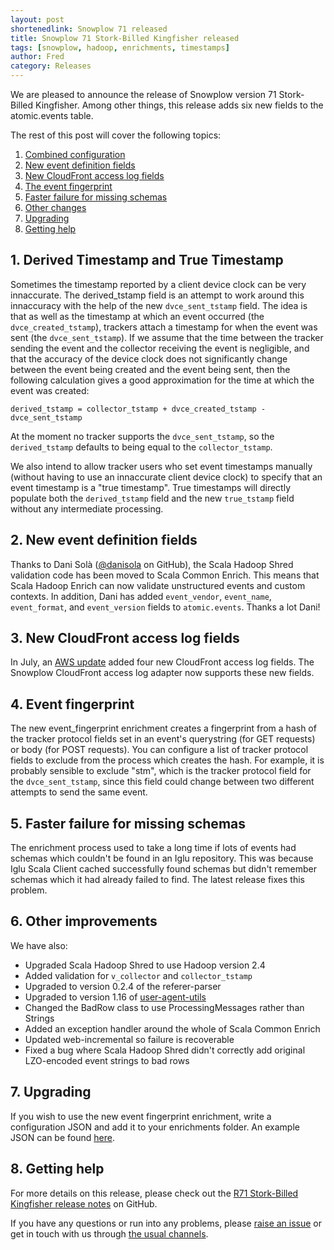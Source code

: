 ```yaml
---
layout: post
shortenedlink: Snowplow 71 released
title: Snowplow 71 Stork-Billed Kingfisher released
tags: [snowplow, hadoop, enrichments, timestamps]
author: Fred
category: Releases
---
```


We are pleased to announce the release of Snowplow version 71 Stork-Billed Kingfisher. Among other things, this release adds six new fields to the atomic.events table.

The rest of this post will cover the following topics:

1. [Combined configuration](/blog/2015/xx/xx/snowplow-r71-stork-billed-kinfisher-released#tstamps)
2. [New event definition fields](/blog/2015/xx/xx/snowplow-r71-stork-billed-kinfisher-released#events)
3. [New CloudFront access log fields](/blog/2015/xx/xx/snowplow-r71-stork-billed-kinfisher-released#access-log)
4. [The event fingerprint](/blog/2015/xx/xx/snowplow-r71-stork-billed-kinfisher-released#fingerprint)
5. [Faster failure for missing schemas](/blog/2015/xx/xx/snowplow-r71-stork-billed-kinfisher-released#missing-schemas)
6. [Other changes](/blog/2015/xx/xx/snowplow-r71-stork-billed-kinfisher-released#other-changes)
7. [Upgrading](/blog/2015/xx/xx/snowplow-r71-stork-billed-kinfisher-released#upgrading)
8. [Getting help](/blog/2015/xx/xx/snowplow-r71-stork-billed-kinfisher-released#help)

<!--more-->

<h2 id="tstamps">1. Derived Timestamp and True Timestamp</h2>

Sometimes the timestamp reported by a client device clock can be very innaccurate. The derived_tstamp field is an attempt to work around this innaccuracy with the help of the new `dvce_sent_tstamp` field. The idea is that as well as the timestamp at which an event occurred (the `dvce_created_tstamp`), trackers attach a timestamp for when the event was sent (the `dvce_sent_tstamp`). If we assume that the time between the tracker sending the event and the collector receiving the event is negligible, and that the accuracy of the device clock does not significantly change between the event being created and the event being sent, then the following calculation gives a good approximation for the time at which the event was created:

`derived_tstamp = collector_tstamp + dvce_created_tstamp - dvce_sent_tstamp`

At the moment no tracker supports the `dvce_sent_tstamp`, so the `derived_tstamp` defaults to being equal to the `collector_tstamp`.

We also intend to allow tracker users who set event timestamps manually (without having to use an innaccurate client device clock) to specify that an event timestamp is a "true timestamp". True timestamps will directly populate both the `derived_tstamp` field and the new `true_tstamp` field without any intermediate processing.

<h2 id="events">2. New event definition fields</h2>

Thanks to Dani Solà  ([@danisola][danisola] on GitHub), the Scala Hadoop Shred validation code has been moved to Scala Common Enrich. This means that Scala Hadoop Enrich can now validate unstructured events and custom contexts. In addition, Dani has added `event_vendor`, `event_name`, `event_format`, and `event_version` fields to `atomic.events`. Thanks a lot Dani!

<h2 id="access-log">3. New CloudFront access log fields</h2>

In July, an [AWS update][access-logs] added four new CloudFront access log fields. The Snowplow CloudFront access log adapter now supports these new fields.

<h2 id="combinedConfiguration">4. Event fingerprint</h2>

The new event_fingerprint enrichment creates a fingerprint from a hash of the tracker protocol fields set in an event's querystring (for GET requests) or body (for POST requests). You can configure a list of tracker protocol fields to exclude from the process which creates the hash. For example, it is probably sensible to exclude "stm", which is the tracker protocol field for the `dvce_sent_tstamp`, since this field could change between two different attempts to send the same event.

<h2 id="missing-schemas">5. Faster failure for missing schemas</h2>

The enrichment process used to take a long time if lots of events had schemas which couldn't be found in an Iglu repository. This was because Iglu Scala Client cached successfully found schemas but didn't remember schemas which it had already failed to find. The latest release fixes this problem.

<h2 id="combinedConfiguration">6. Other improvements</h2>

We have also:

* Upgraded Scala Hadoop Shred to use Hadoop version 2.4
* Added validation for `v_collector` and `collector_tstamp`
* Upgraded to version 0.2.4 of the referer-parser
* Upgraded to version 1.16 of [user-agent-utils][uau]
* Changed the BadRow class to use ProcessingMessages rather than Strings
* Added an exception handler around the whole of Scala Common Enrich
* Updated web-incremental so failure is recoverable
* Fixed a bug where Scala Hadoop Shred didn't correctly add original LZO-encoded event strings to bad rows

<h2 id="upgrading">7. Upgrading</h2>

If you wish to use the new event fingerprint enrichment, write a configuration JSON and add it to your enrichments folder. An example JSON can be found [here][example-event-fingerprint].

<h2 id="help">8. Getting help</h2>

For more details on this release, please check out the [R71 Stork-Billed Kingfisher release notes][r71-release] on GitHub. 

If you have any questions or run into any problems, please [raise an issue][issues] or get in touch with us through [the usual channels][talk-to-us].

[danisola]: https://github.com/danisola
[access-logs]: http://aws.amazon.com/releasenotes/CloudFront/6827606387084636
[uau]: https://github.com/HaraldWalker/user-agent-utils
[example-event-fingerprint]: https://github.com/snowplow/snowplow/blob/master/3-enrich/config/enrichments/event_fingerprint_enrichment.json

[r71-release]: https://github.com/snowplow/snowplow/releases/tag/r71-stork-billed-kingfisher
[issues]: https://github.com/snowplow/snowplow/issues
[talk-to-us]: https://github.com/snowplow/snowplow/wiki/Talk-to-us
